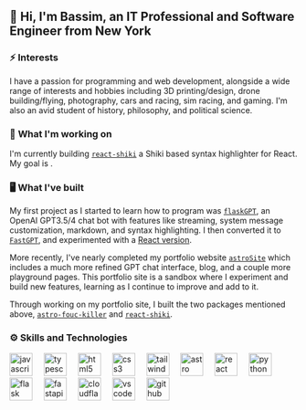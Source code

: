 ##  🤖 Hi, I'm Bassim, an IT Professional and Software Engineer from New York

### ⚡ **Interests**
I have a passion for programming and web development, alongside a wide range of interests and hobbies including 3D printing/design, drone building/flying, photography, cars and racing, sim racing, and gaming. I'm also an avid student of history, philosophy, and political science.

### 🔭 **What I'm working on**
I'm currently building [`react-shiki`](https://github.com/AVGVSTVS96/react-shiki/) a Shiki based syntax highlighter for React. My goal is .

### 🖥️ **What I've built**
My first project as I started to learn how to program was [`flaskGPT`](https://github.com/AVGVSTVS96/flaskGPT/), an OpenAI GPT3.5/4 chat bot with features like streaming, system message customization, markdown, and syntax highlighting. I then converted it to [`FastGPT`](https://github.com/AVGVSTVS96/fastGPT/), and experimented with a [React version](https://github.com/AVGVSTVS96/reactGPT/).

More recently, I've nearly completed my portfolio website [`astroSite`](https://github.com/AVGVSTVS96/astroSite/) which includes a much more refined GPT chat interface, blog, and a couple more playground pages. This portfolio site is a sandbox where I experiment and build new features, learning as I continue to improve and add to it.

Through working on my portfolio site, I built the two packages mentioned above, [`astro-fouc-killer`](https://github.com/AVGVSTVS96/astro-fouc-killer/) and [`react-shiki`](https://github.com/AVGVSTVS96/react-shiki/).

### ⚙️ Skills and Technologies
<div align="left">
  <img src="https://skillicons.dev/icons?i=js" height="40" alt="javascript logo"  />
  <img width="12" />
  <img src="https://skillicons.dev/icons?i=ts" height="40" alt="typescript logo"  />
  <img width="12" />
  <img src="https://skillicons.dev/icons?i=html" height="40" alt="html5 logo"  />
  <img width="12" />
  <img src="https://skillicons.dev/icons?i=css" height="40" alt="css3 logo"  />
  <img width="12" />
  <img src="https://skillicons.dev/icons?i=tailwind" height="40" alt="tailwindcss logo"  />
  <img width="12" />
  <img src="https://skillicons.dev/icons?i=astro" height="40" alt="astro logo"  />
  <img width="12" />
  <img src="https://skillicons.dev/icons?i=react" height="40" alt="react logo"  />
  <img width="12" />
  <img src="https://skillicons.dev/icons?i=py" height="40" alt="python logo"  />
  <img width="12" />
  <img src="https://skillicons.dev/icons?i=flask" height="40" alt="flask logo"  />
  <img width="12" />
  <img src="https://skillicons.dev/icons?i=fastapi" height="40" alt="fastapi logo"  />
  <img width="12" />
  <img src="https://skillicons.dev/icons?i=cloudflare" height="40" alt="cloudflare logo"  />
  <img width="12" />
  <img src="https://skillicons.dev/icons?i=vscode" height="40" alt="vscode logo"  />
  <img width="12" />
  <img src="https://skillicons.dev/icons?i=github" height="40" alt="github logo"  />
</div>

<!--
- 🌱 I’m currently learning ...
- 👯 I’m looking to collaborate on ...
- 🤔 I’m looking for help with ...
- 💬 Ask me about ...
- 📫 How to reach me: ...
- 😄 Pronouns: ...
- ⚡ Fun fact: ...
-->



